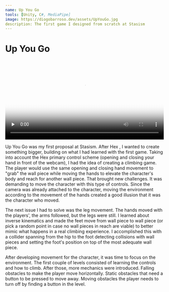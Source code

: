 ```yaml
---
name: Up You Go
tools: [Unity, C#, MediaPipe]
image: https://diogobarroso.dev/assets/UpYouGo.jpg
description: The first game I designed from scratch at Stasism
---
```


# Up You Go

<video controls preload="none" width="100%" poster="https://cloud.diogobarroso.dev/s/mfDQmacwb73kGnH/preview">
    <source src="https://cloud.diogobarroso.dev/s/mfDQmacwb73kGnH/download" type="video/mp4">
</video>

Up You Go was my first proposal at Stasism. After Hex <insert hex link>, I wanted to create something bigger, building on what I had learned with the first game. Taking into account the Hex primary control scheme (opening and closing your hand in front of the webcam), I had the idea of creating a climbing game. The player would use the same opening and closing hand movement to "grab" the wall piece while moving the hands to elevate the character's body and reach for another wall piece. That brought new challenges. It was demanding to move the character with this type of controls. Since the camera was already attached to the character, moving the environment according to the movement of the hands created a good illusion that it was the character who moved.

The next issue I had to solve was the leg movement. The hands moved with the players', the arms followed, but the legs were still. I learned about inverse kinematics and made the feet move from wall piece to wall piece (or pick a random point in case no wall pieces in reach are viable) to better mimic what happens in a real climbing experience. I accomplished this with a collider spanning from the hip to the foot detecting collisions with wall pieces and setting the foot's position on top of the most adequate wall piece.

After developing movement for the character, it was time to focus on the environment. The first couple of levels consisted of learning the controls and how to climb. After those, more mechanics were introduced. Falling obstacles to make the player move horizontally. Static obstacles that need a button to be pressed to move away. Moving obstacles the player needs to turn off by finding a button in the level.
